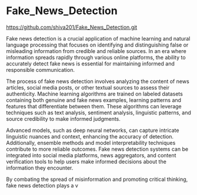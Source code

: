 # Fake_News_Detection

https://github.com/shiva201/Fake_News_Detection.git

Fake news detection is a crucial application of machine learning and natural language processing that focuses on identifying and distinguishing false or misleading information from credible and reliable sources. In an era where information spreads rapidly through various online platforms, the ability to accurately detect fake news is essential for maintaining informed and responsible communication.

The process of fake news detection involves analyzing the content of news articles, social media posts, or other textual sources to assess their authenticity. Machine learning algorithms are trained on labeled datasets containing both genuine and fake news examples, learning patterns and features that differentiate between them. These algorithms can leverage techniques such as text analysis, sentiment analysis, linguistic patterns, and source credibility to make informed judgments.

Advanced models, such as deep neural networks, can capture intricate linguistic nuances and context, enhancing the accuracy of detection. Additionally, ensemble methods and model interpretability techniques contribute to more reliable outcomes. Fake news detection systems can be integrated into social media platforms, news aggregators, and content verification tools to help users make informed decisions about the information they encounter.

By combating the spread of misinformation and promoting critical thinking, fake news detection plays a v
